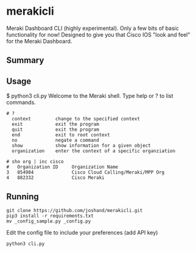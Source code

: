 # merakicli

Meraki Dashboard CLI (highly experimental). Only a few bits of basic functionality for now!
Designed to give you that Cisco IOS "look and feel" for the Meraki Dashboard.

## Summary

## Usage

$ python3 cli.py 
Welcome to the Meraki shell. Type help or ? to list commands.

```
# ?                                                                                                                                                                         
  context         change to the specified context             
  exit            exit the program                            
  quit            exit the program                            
  end             exit to root context                        
  no              negate a command                            
  show            show information for a given object         
  organization    enter the context of a specific organziation

# sho org | inc cisco                                                                                                                                                       
#   Organization ID     Organization Name                 
3   854984              Cisco Cloud Calling/Meraki/MPP Org
4   882332              Cisco Meraki
```

## Running
```shell script
git clone https://github.com/joshand/merakicli.git
pip3 install -r requirements.txt
mv _config_sample.py _config.py
```
Edit the config file to include your preferences (add API key)
```shell script
python3 cli.py
```
